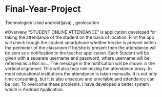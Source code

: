 # Final-Year-Project
Technologies Used android(java) , geolocation 

#Overview
“STUDENT ONLINE ATTENDANCE” is application developed for taking the attendance
of the student on the basis of location. First the app will check trough the student smartphone
whether he/she is present within the perimeter of the classroom if he/she is present then the
attendance will be sent as a notification to the teacher application. Each Student will be given
with a separate username and password, where username will be referred as a Roll no... The
message in the notification will be shown in the vertical alignment. This will also help
minimizing the attendance proxy. In most educational institutions the attendance is taken
manually. It is not only time consuming, but it is also unsecure and unreliable and attendance
can be lost. To overcome these problems. I have developed a better system which is Android
Application.
